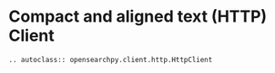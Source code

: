 # Compact and aligned text (HTTP) Client

```{eval-rst}
.. autoclass:: opensearchpy.client.http.HttpClient
```
